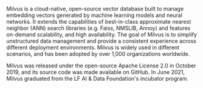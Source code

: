 Milvus is a cloud-native, open-source vector database built to manage embedding vectors generated by machine learning models and neural networks. It extends the capabilities of best-in-class approximate nearest neighbor (ANN) search libraries (e.g. Faiss, NMSLIB, Annoy) and features on-demand scalability, and high availability. The goal of Milvus is to simplify unstructured data management and provide a consistent experience across different deployment environments. Milvus is widely used in different scenarios, and has been adopted by over 1,000 organizations worldwide.

Milvus was released under the open-source Apache License 2.0 in October 2019, and its source code was made available on GitHub. In June 2021, Milvus graduated from the LF AI & Data Foundation's incubator program.
